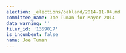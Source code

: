 ```yaml
---
election: _elections/oakland/2014-11-04.md
committee_name: Joe Tuman for Mayor 2014
data_warning: ''
filer_id: '1359017'
is_incumbent: false
name: Joe Tuman
---
```

